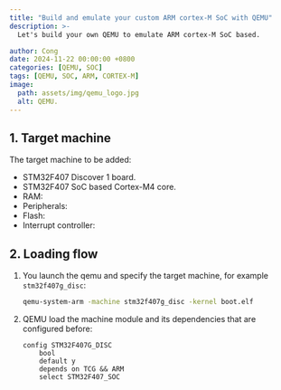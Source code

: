 ```yaml
---
title: "Build and emulate your custom ARM cortex-M SoC with QEMU"
description: >-
  Let's build your own QEMU to emulate ARM cortex-M SoC based.

author: Cong
date: 2024-11-22 00:00:00 +0800
categories: [QEMU, SOC]
tags: [QEMU, SOC, ARM, CORTEX-M]
image:
  path: assets/img/qemu_logo.jpg
  alt: QEMU.
---
```


## 1. Target machine

The target machine to be added:

- STM32F407 Discover 1 board.
- STM32F407 SoC based Cortex-M4 core.
- RAM:
- Peripherals:
- Flash:
- Interrupt controller:

## 2. Loading flow

1. You launch the qemu and specify the target machine, for example `stm32f407g_disc`:

    ```bash
    qemu-system-arm -machine stm32f407g_disc -kernel boot.elf
    ```

2. QEMU load the machine module and its dependencies that are configured before:

    ```text
    config STM32F407G_DISC
        bool
        default y
        depends on TCG && ARM
        select STM32F407_SOC
    ```
